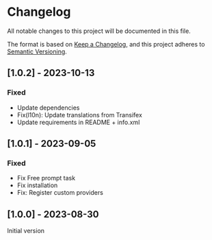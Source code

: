 # Changelog
All notable changes to this project will be documented in this file.

The format is based on [Keep a Changelog](https://keepachangelog.com/en/1.0.0/),
and this project adheres to [Semantic Versioning](https://semver.org/spec/v2.0.0.html).

## [1.0.2] - 2023-10-13

### Fixed

- Update dependencies
- Fix(l10n): Update translations from Transifex
- Update requirements in README + info.xml

## [1.0.1] - 2023-09-05

### Fixed
 - Fix Free prompt task
 - Fix installation
 - Fix: Register custom providers

## [1.0.0] - 2023-08-30
Initial version
